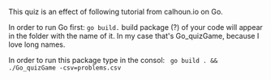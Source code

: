 This quiz is an effect of following tutorial from calhoun.io on Go. 

In order to run Go first: 
``go build.``
build package (?) of your code will appear in the folder with the name of it. In my case that's Go_quizGame, because I love long names.

In order to run this package type in the consol: 
`` go build . && ./Go_quizGame -csv=problems.csv``